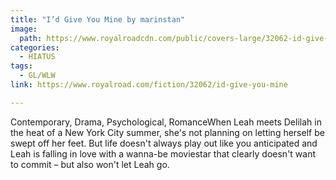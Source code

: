 ```yaml
---
title: "I’d Give You Mine by marinstan"
image:
  path: https://www.royalroadcdn.com/public/covers-large/32062-id-give-you-mine.jpg
categories:
  - HIATUS
tags:
  - GL/WLW
link: https://www.royalroad.com/fiction/32062/id-give-you-mine

---
```

Contemporary, Drama, Psychological, RomanceWhen Leah meets Delilah in the heat of a New York City summer, she's not planning on letting herself be swept off her feet. But life doesn't always play out like you anticipated and Leah is falling in love with a wanna-be moviestar that clearly doesn't want to commit – but also won't let Leah go.

